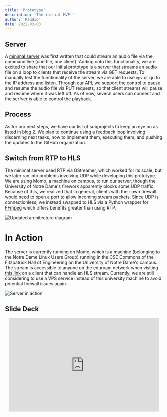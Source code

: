 ```yaml
---
title: 'Prototype'
description: 'The initial MVP.'
author: 'Raudio'
date: 2022-03-03
---
```


## Server
A [minimal server](https://github.com/raudio-project/raudio-server/tree/legacy-rtp) was first written that could stream an audio file via the command line (one file, one client).
Adding onto this functionality, we are excited to share that our initial prototype is a server that streams an audio file on a loop to clients that receive the stream via GET requests.
To manually test the functionality of the server, we are able to use `mpv` or go to the IP address and listen. Through our API, we support the control to pause and resume
the audio file via PUT requests, so that client streams will pause and resume where it was left off. As of now, several users can connect and the serfver is able to control the playback.

## Process
As for our next steps, we have our list of subprojects to keep an eye on as listed in [blog 2](https://raudio-project.github.io/blog/05-Design/). 
We plan to continue using a feedback loop involving discerning next tasks, how to implement them, executing them, and pushing the updates to the GitHub organization.

## Switch from RTP to HLS
The minimal server used RTP via GStreamer, which worked for its scale, but we later ran into problems involving UDP while developing this prototype. 
We are using Momo, a machine on campus, to run our server, though the University of Notre Dame's firework apparently blocks some UDP traffic. Because of this,
we realized that in general, clients with their own firewall would need to open a port to allow incoming stream packets. 
Since UDP is connectionless, we instead swapped to HLS via a Python wrapper for [FFmpeg](https://ffmpeg.org/) which offers benefits greater than using RTP.

![Updated architecture diagram](https://yld.moe/raw/fFs.png)

# In Action
The server is currently running on Momo, which is a machine (belonging to the Notre Dame Linux Users Group) running in the CSE Commons of the Fitzpatrick Hall of Engineering on the University of Notre Dame's campus.
The stream is accessible to anyone on the eduroam network when visiting [this link](http://momo.campus.nd.edu:5000/stream) on a client that can handle an HLS stream.
Currently, we are still considering to use a VPS service instead of this university machine to avoid potential firewall issues again.

![Server in action](https://yld.moe/raw/iId.png)

## Slide Deck
<center><iframe src="https://docs.google.com/presentation/d/e/2PACX-1vQzYWOAEL6m9dkU4YWI5FnGDw_91ev8GMCuX4ykV7sRT6gYao0Qtc6SrYiiBskCARpuxaSCQB8ytQQb/embed?start=false&loop=false&delayms=3000" frameborder="0" width="480" height="299" allowfullscreen="true" mozallowfullscreen="true" webkitallowfullscreen="true"></iframe></center>
